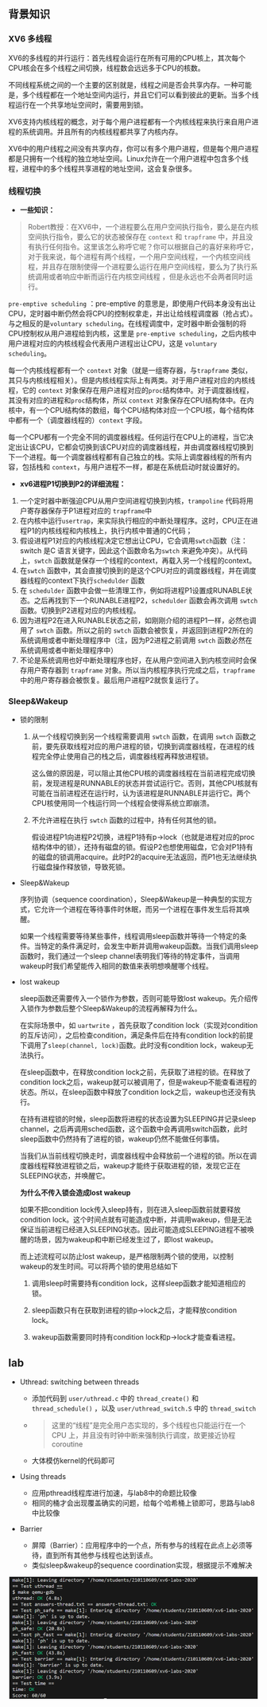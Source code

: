 ## 背景知识

### XV6 多线程

XV6的多线程的并行运行：首先线程会运行在所有可用的CPU核上，其次每个CPU核会在多个线程之间切换，线程数会远远多于CPU的核数。

不同线程系统之间的一个主要的区别就是，线程之间是否会共享内存。一种可能是，多个线程都在一个地址空间内运行，并且它们可以看到彼此的更新。当多个线程运行在一个共享地址空间时，需要用到锁。

XV6支持内核线程的概念，对于每个用户进程都有一个内核线程来执行来自用户进程的系统调用。并且所有的内核线程都共享了内核内存。

XV6中的用户线程之间没有共享内存，你可以有多个用户进程，但是每个用户进程都是只拥有一个线程的独立地址空间。Linux允许在一个用户进程中包含多个线程，进程中的多个线程共享进程的地址空间，这会复杂很多。



### 线程切换

- **一些知识：**

> Robert教授：在XV6中，一个进程要么在用户空间执行指令，要么是在内核空间执行指令，要么它的状态被保存在 `context` 和 `trapframe` 中，并且没有执行任何指令。这里该怎么称呼它呢？你可以根据自己的喜好来称呼它，对于我来说，每个进程有两个线程，一个用户空间线程，一个内核空间线程，并且存在限制使得一个进程要么运行在用户空间线程，要么为了执行系统调用或者响应中断而运行在内核空间线程 ，但是永远也不会两者同时运行。

`pre-emptive scheduling` ：pre-emptive 的意思是，即使用户代码本身没有出让CPU，定时器中断仍然会将CPU的控制权拿走，并出让给线程调度器（抢占式）。与之相反的是`voluntary scheduling`。在线程调度中，定时器中断会强制的将CPU控制权从用户进程给到内核，这里是 `pre-emptive scheduling`，之后内核中用户进程对应的内核线程会代表用户进程出让CPU，这是 `voluntary scheduling`。

每一个内核线程都有一个 `context` 对象（就是一组寄存器，与`trapframe` 类似，其只与内核线程相关）。但是内核线程实际上有两类。对于用户进程对应的内核线程，它的 `context` 对象保存在用户进程对应的`proc`结构体中。对于调度器线程，其没有对应的进程和`proc`结构体，所以 `context` 对象保存在CPU结构体中。在内核中，有一个CPU结构体的数组，每个CPU结构体对应一个CPU核，每个结构体中都有一个（调度器线程的）`context` 字段。

每一个CPU都有一个完全不同的调度器线程。任何运行在CPU上的进程，当它决定出让该CPU，它都会切换到该CPU对应的调度器线程，并由调度器线程切换到下一个进程。每一个调度器线程都有自己独立的栈。实际上调度器线程的所有内容，包括栈和 `context`，与用户进程不一样，都是在系统启动时就设置好的。



- **xv6进程P1切换到P2的详细流程：**

1. 一个定时器中断强迫CPU从用户空间进程切换到内核，`trampoline` 代码将用户寄存器保存于P1进程对应的 `trapframe`中
2. 在内核中运行`usertrap`，来实际执行相应的中断处理程序。这时，CPU正在进程P1的内核线程和内核栈上，执行内核中普通的C代码；
3. 假设进程P1对应的内核线程决定它想出让CPU，它会调用`swtch`函数（注：switch 是C 语言关键字，因此这个函数命名为`swtch` 来避免冲突）。从代码上，`swtch` 函数就是保存一个线程的context，再载入另一个线程的context。
4. 在`swtch` 函数中，其会直接切换到的是这个CPU对应的调度器线程，并在调度器线程的context下执行`schedulder` 函数
5. 在 `schedulder` 函数中会做一些清理工作，例如将进程P1设置成RUNABLE状态。之后再找到下一个RUNABLE进程P2，`schedulder` 函数会再次调用 `swtch` 函数。切换到P2进程对应的内核线程。
6. 因为进程P2在进入RUNABLE状态之前，如刚刚介绍的进程P1一样，必然也调用了 `swtch` 函数。所以之前的 `swtch` 函数会被恢复，并返回到进程P2所在的系统调用或者中断处理程序中（注，因为P2进程之前调用 `swtch` 函数必然在系统调用或者中断处理程序中）
7. 不论是系统调用也好中断处理程序也好，在从用户空间进入到内核空间时会保存用户寄存器到 `trapframe` 对象。所以当内核程序执行完成之后，`trapframe` 中的用户寄存器会被恢复。最后用户进程P2就恢复运行了。





### Sleep&Wakeup

- 锁的限制

  1. 从一个线程切换到另一个线程需要调用 `swtch` 函数，在调用 `swtch` 函数之前，要先获取线程对应的用户进程的锁，切换到调度器线程，在进程的线程完全停止使用自己的栈之后，调度器线程再释放进程锁。

     这么做的原因是，可以阻止其他CPU核的调度器线程在当前进程完成切换前，发现进程是RUNNABLE的状态并尝试运行它。否则，其他CPU核就有可能在当前进程还在运行时，认为该进程是RUNNABLE并运行它。两个CPU核使用同一个栈运行同一个线程会使得系统立即崩溃。

  2. 不允许进程在执行 `swtch` 函数的过程中，持有任何其他的锁。

     假设进程P1向进程P2切换，进程P1持有p->lock（也就是进程对应的proc结构体中的锁），还持有磁盘的锁。假设P2也想使用磁盘，它会对P1持有的磁盘的锁调用acquire。此时P2的acquire无法返回，而P1也无法继续执行磁盘操作释放锁，导致死锁。

  

- Sleep&Wakeup

  序列协调（sequence coordination），Sleep&Wakeup是一种典型的实现方式，它允许一个进程在等待事件时休眠，而另一个进程在事件发生后将其唤醒。

  如果一个线程需要等待某些事件，线程调用sleep函数并等待一个特定的条件。当特定的条件满足时，会发生中断并调用wakeup函数。当我们调用sleep函数时，我们通过一个sleep channel表明我们等待的特定事件，当调用wakeup时我们希望能传入相同的数值来表明想唤醒哪个线程。

  

- lost wakeup

  sleep函数还需要传入一个锁作为参数，否则可能导致lost wakeup。先介绍传入锁作为参数后整个Sleep&Wakeup的流程再解释为什么。

  在实际场景中，如 `uartwrite` ，首先获取了condition lock（实现对condition的互斥访问），之后检查condition，满足条件后在持有condition lock的前提下调用了`sleep(channel, lock)`函数。此时没有condition lock，wakeup无法执行。

  在sleep函数中，在释放condition lock之前，先获取了进程的锁。在释放了condition lock之后，wakeup就可以被调用了，但是wakeup不能查看进程的状态。所以，在sleep函数中释放了condition lock之后，wakeup也还没有执行。

  在持有进程锁的时候，sleep函数将进程的状态设置为SLEEPING并记录sleep channel，之后再调用sched函数，这个函数中会再调用switch函数，此时sleep函数中仍然持有了进程的锁，wakeup仍然不能做任何事情。

  当我们从当前线程切换走时，调度器线程中会释放前一个进程的锁。所以在调度器线程释放进程锁之后，wakeup才能终于获取进程的锁，发现它正在SLEEPING状态，并唤醒它。

  

  **为什么不传入锁会造成lost wakeup**

  如果不把condition lock传入sleep持有，则在进入sleep函数前就要释放condition lock。这个时间点就有可能造成中断，并调用wakeup，但是无法保证当前进程已经进入SLEEPING状态。因此可能造成SLEEPING进程不被唤醒的场景，因为wakeup和中断已经发生过了，即lost wakeup。

  而上述流程可以防止lost wakeup，是严格限制两个锁的使用，以控制wakeup的发生时间。可以将两个锁的使用总结如下

  1. 调用sleep时需要持有condition lock，这样sleep函数才能知道相应的锁。

  2. sleep函数只有在获取到进程的锁p->lock之后，才能释放condition lock。

  3. wakeup函数需要同时持有condition lock和p->lock才能查看进程。



## lab

- Uthread: switching between threads
  - 添加代码到 `user/uthread.c` 中的 `thread_create()` 和 `thread_schedule()` ，以及 `user/uthread_switch.S` 中的 `thread_switch`
  
  - > 这里的“线程”是完全用户态实现的，多个线程也只能运行在一个 CPU 上，并且没有时钟中断来强制执行调度，故更接近协程coroutine
  
  - 大体模仿kernel的代码即可
  
- Using threads

  - 应用pthread线程库进行加速，与lab8中的命题比较像
  - 相同的桶才会出现覆盖确实的问题，给每个哈希桶上锁即可，思路与lab8中比较像

- Barrier

  - 屏障（Barrier）：应用程序中的一个点，所有参与的线程在此点上必须等待，直到所有其他参与线程也达到该点。
  - 类似sleep&wakeup的sequence coordination实现，根据提示不难解决

<div align="center">
	<img src="../assets/lab7_testreport.png" alt="score report" width="500" />
</div>
